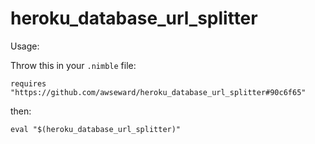 # heroku_database_url_splitter

Usage:

Throw this in your `.nimble` file:
```
requires "https://github.com/awseward/heroku_database_url_splitter#90c6f65"
```

then:
```shell
eval "$(heroku_database_url_splitter)"
```

